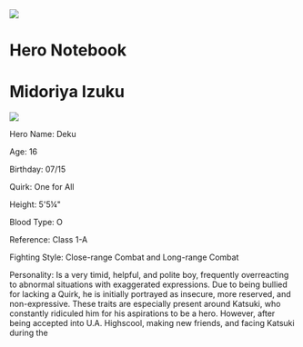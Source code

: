 

<img src="https://vignette.wikia.nocookie.net/bokunoheroacademia/images/9/9e/Izuku_Notes.png/revision/latest?cb=20170718041521">

<h1> Hero Notebook </h1>

<h1> Midoriya Izuku </h1>

<img src="https://vignette.wikia.nocookie.net/bokunoheroacademia/images/f/f7/Izuku_Midoriya_Hero_Costume_Action_Pose.png/revision/latest?cb=20190909030259">

<p>Hero Name: Deku</p>

<p>Age: 16</p>

<p>Birthday: 07/15</p>

<p>Quirk: One for All </p>

<p>Height: 5'5¼"</p>

<p>Blood Type: O</p>

<p>Reference: Class 1-A</p>

<p>Fighting Style: Close-range Combat and Long-range Combat</p>

Personality: Is a very timid, helpful, and polite boy, frequently overreacting to abnormal situations with exaggerated expressions. Due to being bullied for lacking a Quirk, he is initially portrayed as insecure, more reserved, and non-expressive. These traits are especially present around Katsuki, who constantly ridiculed him for his aspirations to be a hero. However, after being accepted into U.A. Highscool, making new friends, and facing Katsuki during the 
